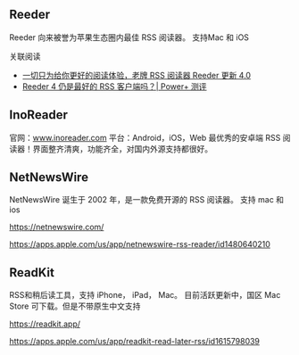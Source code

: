 ## Reeder 
Reeder 向来被誉为苹果生态圈内最佳 RSS 阅读器。 支持Mac 和 iOS

关联阅读

- [一切只为给你更好的阅读体验，老牌 RSS 阅读器 Reeder 更新 4.0](https://sspai.com/post/54241)
- [Reeder 4 仍是最好的 RSS 客户端吗？| Power+ 测评](https://sspai.com/post/54294)


## InoReader
官网：www.inoreader.com
平台：Android，iOS，Web
最优秀的安卓端 RSS 阅读器！界面整齐清爽，功能齐全，对国内外源支持都很好。



## NetNewsWire

NetNewsWire 诞生于 2002 年，是一款免费开源的 RSS 阅读器。 支持 mac 和 ios

https://netnewswire.com/

https://apps.apple.com/us/app/netnewswire-rss-reader/id1480640210

## ReadKit
RSS和稍后读工具，支持 iPhone， iPad， Mac。 目前活跃更新中，国区 Mac Store 可下载。但是不带原生中文支持

https://readkit.app/

https://apps.apple.com/us/app/readkit-read-later-rss/id1615798039
